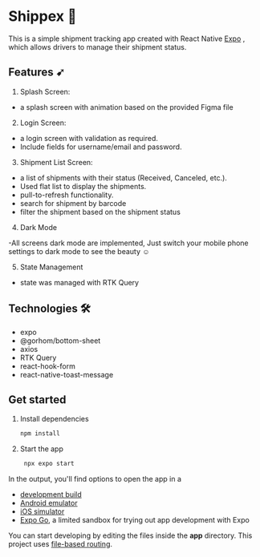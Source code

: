 # Shippex 🚚

This is a simple shipment tracking app created with React Native [Expo](https://expo.dev) , which allows drivers to manage their shipment status.

## Features ➹

1. Splash Screen: 

- a splash screen with animation based on the provided Figma file


2. Login Screen: 

- a login screen with validation as required.
- Include fields for username/email and password.


3. Shipment List Screen: 

- a list of shipments with their status (Received, Canceled, etc.).
- Used  flat list to display the shipments.
- pull-to-refresh functionality.
- search for shipment by barcode
- filter the shipment based on the shipment status


4. Dark Mode

-All screens dark mode are implemented, Just switch your mobile phone settings to dark mode to see the beauty ☺️


5. State Management
- state was managed with RTK Query


## Technologies 🛠️

- expo
- @gorhom/bottom-sheet
- axios
- RTK Query
- react-hook-form
- react-native-toast-message


## Get started

1. Install dependencies

   ```bash
   npm install
   ```

2. Start the app

   ```bash
    npx expo start
   ```

In the output, you'll find options to open the app in a

- [development build](https://docs.expo.dev/develop/development-builds/introduction/)
- [Android emulator](https://docs.expo.dev/workflow/android-studio-emulator/)
- [iOS simulator](https://docs.expo.dev/workflow/ios-simulator/)
- [Expo Go](https://expo.dev/go), a limited sandbox for trying out app development with Expo

You can start developing by editing the files inside the **app** directory. This project uses [file-based routing](https://docs.expo.dev/router/introduction).
